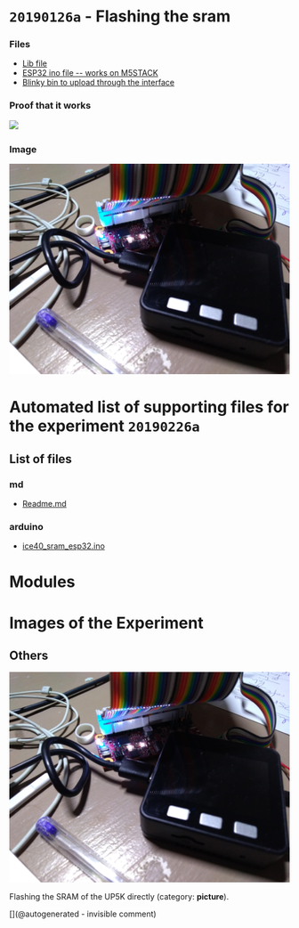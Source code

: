 # `20190126a` - Flashing the sram

### Files

* [Lib file](/matty/20190226a/ice40.h)
* [ESP32 ino file -- works on M5STACK](/matty/20190226a/ice40_sram_esp32.ino)
* [Blinky bin to upload through the interface](/matty/20190226a/RGB_LED_BLINK_bitmap.bin)

### Proof that it works

![](/matty/20190226a/video.gif)

### Image

![](/matty/20190226a/P_20190226_210103.jpg)


# Automated list of supporting files for the __experiment `20190226a`__

## List of files

### md

* [Readme.md](/matty/20190226a/Readme.md)


### arduino

* [ice40_sram_esp32.ino](/matty/20190226a/ice40_sram_esp32.ino)





# Modules





# Images of the Experiment

## Others

![](/matty/20190226a/P_20190226_210103.jpg)

Flashing the SRAM of the UP5K directly (category: __picture__).










[](@autogenerated - invisible comment)